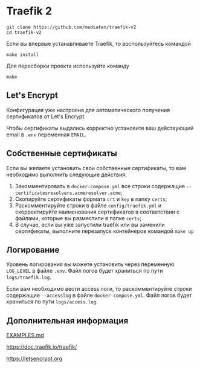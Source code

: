 # Traefik 2
```shell
git clone https://github.com/mediaten/traefik-v2
cd traefik-v2
```

Если вы впервые устанавливаете Traefik, то воспользуйтесь командой
```shell
make install
``` 

Для пересборки проекта используйте команду
```shell
make
```

## Let's Encrypt
Конфигурация уже настроена для автоматического получения сертификатов от Let's Encrypt.

Чтобы сертификаты выдались корректно установите ваш действующий email в ``.env`` переменная ``EMAIL``.

## Собственные сертификаты
Если вы желаете установить свои собственные сертификаты, то вам необходимо выполнить следующие действия:
1. Закомментировать в ``docker-compose.yml`` все строки содержащие ``--certificatesresolvers.acmeresolver.acme``;
2. Скопируйте сертификаты формата ``crt`` и ``key`` в папку ``certs``;
3. Раскомментируйте строки в файле ``config/traefik.yml`` и скорректируйте наименования сертификатов в соответствии с файлами, которые вы разместили в папке ``certs``;
4. В случае, если вы уже запустили traefik или вы заменили сертификаты, выполните перезапуск контейнеров командой ``make up``

## Логирование
Уровень логирования вы можете установить через переменную ``LOG_LEVEL`` в файле ``.env``. Файл логов будет храниться по пути ``logs/traefik.log``.

Если вам необходимо вести access логи, то раскомментируйте строки содержащие ``--accesslog`` в файле ``docker-compose.yml``. Файл логов будет храниться по пути ``logs/access.log``.

## Дополнительная информация
[EXAMPLES.md](EXAMPLES.md)

https://doc.traefik.io/traefik/

https://letsencrypt.org
